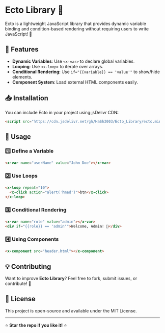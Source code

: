 # Ecto Library 🚀

Ecto is a lightweight JavaScript library that provides dynamic variable binding and condition-based rendering without requiring users to write JavaScript! 🎯

## 📌 Features
- **Dynamic Variables**: Use `<x-var>` to declare global variables.
- **Looping**: Use `<x-loop>` to iterate over arrays.
- **Conditional Rendering**: Use `if="{{variable}} == 'value'"` to show/hide elements.
- **Component System**: Load external HTML components easily.

## 📥 Installation
You can include Ecto in your project using jsDelivr CDN:
```html
<script src="https://cdn.jsdelivr.net/gh/HaSh3003/Ecto_Library/ecto.min.js"></script>
```

## 🚀 Usage
### 1️⃣ Define a Variable
```html
<x-var name="userName" value="John Doe"></x-var>
```

### 2️⃣ Use Loops
```html
<x-loop repeat="10">
  <x-click action="alert('hmed')">btn</x-click>
</x-loop>
```

### 3️⃣ Conditional Rendering
```html
<x-var name="role" value="admin"></x-var>
<div if="{{role}} == 'admin'">Welcome, Admin! 👑</div>
```

### 4️⃣ Using Components
```html
<x-component src="header.html"></x-component>
```

## 💡 Contributing
Want to improve **Ecto Library**? Feel free to fork, submit issues, or contribute! 🎉

## 📜 License
This project is open-source and available under the MIT License.

---

⭐ **Star the repo if you like it!** ⭐

